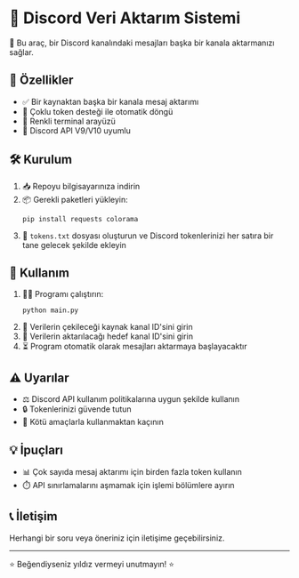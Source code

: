 # 📱 Discord Veri Aktarım Sistemi

🔄 Bu araç, bir Discord kanalındaki mesajları başka bir kanala aktarmanızı sağlar.

## 🌟 Özellikler

- ✅ Bir kaynaktan başka bir kanala mesaj aktarımı
- 🔄 Çoklu token desteği ile otomatik döngü
- 🎨 Renkli terminal arayüzü
- 🚀 Discord API V9/V10 uyumlu

## 🛠️ Kurulum

1. 📥 Repoyu bilgisayarınıza indirin
2. 📦 Gerekli paketleri yükleyin:
   ```
   pip install requests colorama
   ```
3. 📄 `tokens.txt` dosyası oluşturun ve Discord tokenlerinizi her satıra bir tane gelecek şekilde ekleyin

## 🚀 Kullanım

1. 🏃‍♂️ Programı çalıştırın:
   ```
   python main.py
   ```
2. 🔢 Verilerin çekileceği kaynak kanal ID'sini girin
3. 🔢 Verilerin aktarılacağı hedef kanal ID'sini girin
4. ⏳ Program otomatik olarak mesajları aktarmaya başlayacaktır

## ⚠️ Uyarılar

- ⚖️ Discord API kullanım politikalarına uygun şekilde kullanın
- 🔒 Tokenlerinizi güvende tutun
- 🚫 Kötü amaçlarla kullanmaktan kaçının

## 💡 İpuçları

- 📊 Çok sayıda mesaj aktarımı için birden fazla token kullanın
- ⏱️ API sınırlamalarını aşmamak için işlemi bölümlere ayırın

## 📞 İletişim

Herhangi bir soru veya öneriniz için iletişime geçebilirsiniz.

---

⭐ Beğendiyseniz yıldız vermeyi unutmayın! ⭐ 
